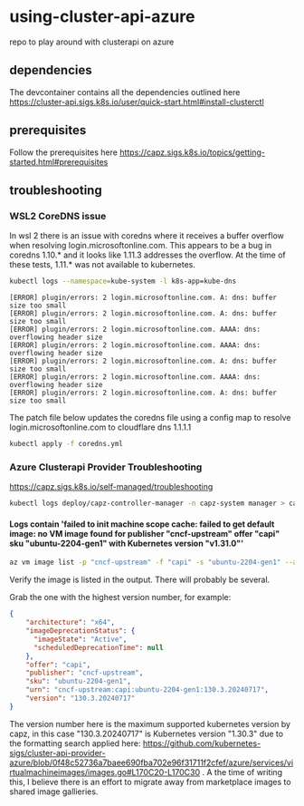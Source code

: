 # using-cluster-api-azure
repo to play around with clusterapi on azure

## dependencies

The devcontainer contains all the dependencies outlined here https://cluster-api.sigs.k8s.io/user/quick-start.html#install-clusterctl

## prerequisites

Follow the prerequisites here https://capz.sigs.k8s.io/topics/getting-started.html#prerequisites

## troubleshooting

### WSL2 CoreDNS issue

In wsl 2 there is an issue with coredns where it receives a buffer overflow when resolving login.microsoftonline.com. This appears to be a bug in coredns 1.10.* and it looks like 1.11.3 addresses the overflow. At the time of these tests, 1.11.* was not available to kubernetes. 

```bash
kubectl logs --namespace=kube-system -l k8s-app=kube-dns
```

```
[ERROR] plugin/errors: 2 login.microsoftonline.com. A: dns: buffer size too small
[ERROR] plugin/errors: 2 login.microsoftonline.com. A: dns: buffer size too small
[ERROR] plugin/errors: 2 login.microsoftonline.com. AAAA: dns: overflowing header size
[ERROR] plugin/errors: 2 login.microsoftonline.com. AAAA: dns: overflowing header size
[ERROR] plugin/errors: 2 login.microsoftonline.com. A: dns: buffer size too small
[ERROR] plugin/errors: 2 login.microsoftonline.com. AAAA: dns: overflowing header size
[ERROR] plugin/errors: 2 login.microsoftonline.com. A: dns: buffer size too small
```

The patch file below updates the coredns file using a config map to resolve login.microsoftonline.com to cloudflare dns 1.1.1.1

```bash
kubectl apply -f coredns.yml
```

### Azure Clusterapi Provider Troubleshooting

https://capz.sigs.k8s.io/self-managed/troubleshooting

```bash
kubectl logs deploy/capz-controller-manager -n capz-system manager > capz-system-manager.log
```

#### Logs contain 'failed to init machine scope cache: failed to get default image: no VM image found for publisher "cncf-upstream" offer "capi" sku "ubuntu-2204-gen1" with Kubernetes version "v1.31.0\"'

```bash
az vm image list -p "cncf-upstream" -f "capi" -s "ubuntu-2204-gen1" --all
```

Verify the image is listed in the output. There will probably be several. 

Grab the one with the highest version number, for example:

```json
{
    "architecture": "x64",
    "imageDeprecationStatus": {
      "imageState": "Active",
      "scheduledDeprecationTime": null
    },
    "offer": "capi",
    "publisher": "cncf-upstream",
    "sku": "ubuntu-2204-gen1",
    "urn": "cncf-upstream:capi:ubuntu-2204-gen1:130.3.20240717",
    "version": "130.3.20240717"
}
```

The version number here is the maximum supported kubernetes version by capz, in this case "130.3.20240717" is Kubernetes version "1.30.3" due to the formatting search applied here: https://github.com/kubernetes-sigs/cluster-api-provider-azure/blob/0f48c52736a7baee690fba702e96f31711f2cfef/azure/services/virtualmachineimages/images.go#L170C20-L170C30 . A the time of writing this, I believe there is an effort to migrate away from marketplace images to shared image gallieries. 